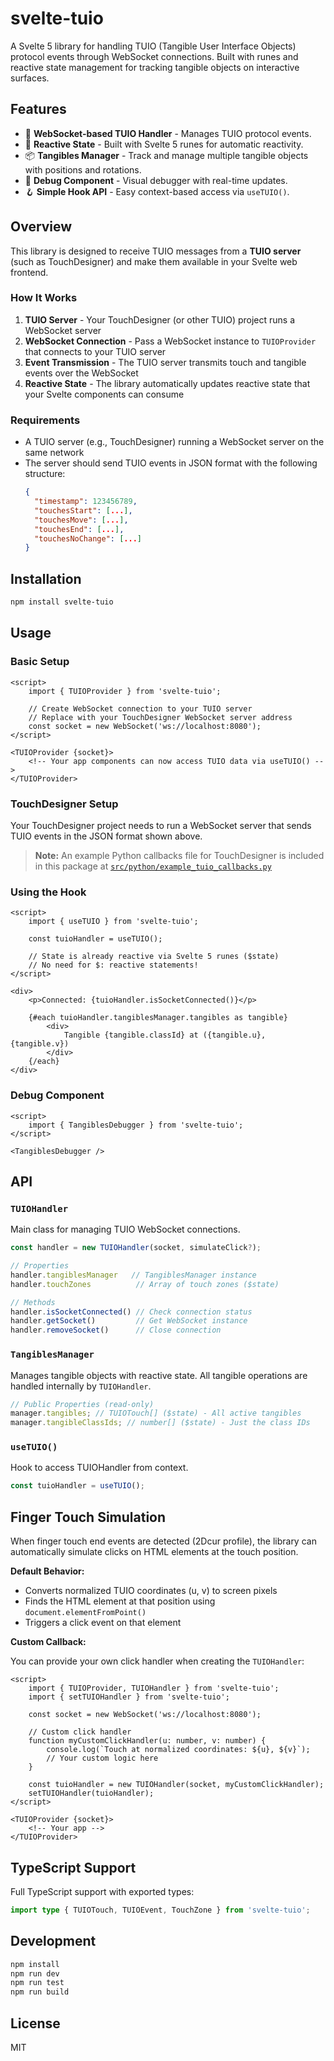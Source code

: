 # svelte-tuio

A Svelte 5 library for handling TUIO (Tangible User Interface Objects) protocol events through WebSocket connections. Built with runes and reactive state management for tracking tangible objects on interactive surfaces.

## Features

- 🎯 **WebSocket-based TUIO Handler** - Manages TUIO protocol events.
- 🔄 **Reactive State** - Built with Svelte 5 runes for automatic reactivity.
- 📦 **Tangibles Manager** - Track and manage multiple tangible objects with positions and rotations.
- 🎨 **Debug Component** - Visual debugger with real-time updates.
- 🪝 **Simple Hook API** - Easy context-based access via `useTUIO()`.

## Overview

This library is designed to receive TUIO messages from a **TUIO server** (such as TouchDesigner) and make them available in your Svelte web frontend.

### How It Works

1. **TUIO Server** - Your TouchDesigner (or other TUIO) project runs a WebSocket server
2. **WebSocket Connection** - Pass a WebSocket instance to `TUIOProvider` that connects to your TUIO server
3. **Event Transmission** - The TUIO server transmits touch and tangible events over the WebSocket
4. **Reactive State** - The library automatically updates reactive state that your Svelte components can consume

### Requirements

- A TUIO server (e.g., TouchDesigner) running a WebSocket server on the same network
- The server should send TUIO events in JSON format with the following structure:
  ```json
  {
    "timestamp": 123456789,
    "touchesStart": [...],
    "touchesMove": [...],
    "touchesEnd": [...],
    "touchesNoChange": [...]
  }
  ```

## Installation

```bash
npm install svelte-tuio
```

## Usage

### Basic Setup

```svelte
<script>
	import { TUIOProvider } from 'svelte-tuio';

	// Create WebSocket connection to your TUIO server
	// Replace with your TouchDesigner WebSocket server address
	const socket = new WebSocket('ws://localhost:8080');
</script>

<TUIOProvider {socket}>
	<!-- Your app components can now access TUIO data via useTUIO() -->
</TUIOProvider>
```

### TouchDesigner Setup

Your TouchDesigner project needs to run a WebSocket server that sends TUIO events in the JSON format shown above.

> **Note:** An example Python callbacks file for TouchDesigner is included in this package at [`src/python/example_tuio_callbacks.py`](https://github.com/monomango-jamie/svelte-tuio/blob/main/src/python/example_tuio_callbacks.py)

### Using the Hook

```svelte
<script>
	import { useTUIO } from 'svelte-tuio';

	const tuioHandler = useTUIO();

	// State is already reactive via Svelte 5 runes ($state)
	// No need for $: reactive statements!
</script>

<div>
	<p>Connected: {tuioHandler.isSocketConnected()}</p>

	{#each tuioHandler.tangiblesManager.tangibles as tangible}
		<div>
			Tangible {tangible.classId} at ({tangible.u}, {tangible.v})
		</div>
	{/each}
</div>
```

### Debug Component

```svelte
<script>
	import { TangiblesDebugger } from 'svelte-tuio';
</script>

<TangiblesDebugger />
```

## API

### `TUIOHandler`

Main class for managing TUIO WebSocket connections.

```typescript
const handler = new TUIOHandler(socket, simulateClick?);

// Properties
handler.tangiblesManager   // TangiblesManager instance
handler.touchZones          // Array of touch zones ($state)

// Methods
handler.isSocketConnected() // Check connection status
handler.getSocket()         // Get WebSocket instance
handler.removeSocket()      // Close connection
```

### `TangiblesManager`

Manages tangible objects with reactive state. All tangible operations are handled internally by `TUIOHandler`.

```typescript
// Public Properties (read-only)
manager.tangibles; // TUIOTouch[] ($state) - All active tangibles
manager.tangibleClassIds; // number[] ($state) - Just the class IDs
```

### `useTUIO()`

Hook to access TUIOHandler from context.

```typescript
const tuioHandler = useTUIO();
```

## Finger Touch Simulation

When finger touch end events are detected (2Dcur profile), the library can automatically simulate clicks on HTML elements at the touch position.

**Default Behavior:**

- Converts normalized TUIO coordinates (u, v) to screen pixels
- Finds the HTML element at that position using `document.elementFromPoint()`
- Triggers a click event on that element

**Custom Callback:**

You can provide your own click handler when creating the `TUIOHandler`:

```svelte
<script>
	import { TUIOProvider, TUIOHandler } from 'svelte-tuio';
	import { setTUIOHandler } from 'svelte-tuio';

	const socket = new WebSocket('ws://localhost:8080');

	// Custom click handler
	function myCustomClickHandler(u: number, v: number) {
		console.log(`Touch at normalized coordinates: ${u}, ${v}`);
		// Your custom logic here
	}

	const tuioHandler = new TUIOHandler(socket, myCustomClickHandler);
	setTUIOHandler(tuioHandler);
</script>

<TUIOProvider {socket}>
	<!-- Your app -->
</TUIOProvider>
```

## TypeScript Support

Full TypeScript support with exported types:

```typescript
import type { TUIOTouch, TUIOEvent, TouchZone } from 'svelte-tuio';
```

## Development

```bash
npm install
npm run dev
npm run test
npm run build
```

## License

MIT
